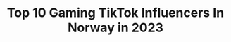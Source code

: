 ---
title: Top 10 Gaming TikTok Influencers In Norway in 2023
description: >-
  Find top gaming TikTok influencers in Norway in 2023. Most popular hashtags: #fyp #gaming #foryou #foryoupage.
platform: TikTok
hits: 12
text_top: Analyze the best TikTok influencers on inBeat.
text_bottom: inBeat aggregates 12 TikTok influencers like this in Norway for you to connect with.
profiles:
  - username: "20k_freeze"
    fullname: >-
      .Use code FREEZE-DZU♡
    bio: >-
      Click↖️ 🥶Gaming CONTENT!🤖 💚code FREEZE-DZU💚 👾CONTENT CREATOR👾 👻 [ICEY] 👻
    location: "Norway"
    followers: 37400
    engagement: 904
    commentsToLikes: 0.154772
    id: ckd012r6589me0j23qgi0a95i
    verified: false
    hashtags: "#freezyonkeys, #fortnite, #rocketleague, #special"
  - username: "doomeyy"
    fullname: >-
      dead acc
    bio: >-
      thanks for 90k 💙 Zavian is my bro 🥺 code online_tryharder 😈
    location: "Norway"
    followers: 90200
    engagement: 1283
    commentsToLikes: 0.295737
    id: cka0gtl1t5zxt0i78e7q03yd4
    verified: false
    hashtags: "#fyp, #fortnitetrend, #fortnite, #gaming"
  - username: "gamingworldbest"
    fullname: >-
      FunnyMoments
    bio: >-
      Not my videos! Dm for credit❤️Worth following
    location: "Norway"
    followers: 3247
    engagement: 737
    commentsToLikes: 0.016088
    id: cka695dpyr8080i78ueqni9ci
    verified: false
    hashtags: ""
  - username: "thejumifilm"
    fullname: >-
      TheJumiFilm
    bio: >-
      Thanks for 40k subscribers! ❤️ I upload weekly-ish videos on Youtube📸
    location: "Norway"
    followers: 122100
    engagement: 1063
    commentsToLikes: 0.008129
    id: ckb9joopwazt40j231v1gkmpq
    verified: false
    hashtags: "#brickfilm, #fyp, #sirenhead, #fallguys"
  - username: "tyvo.af"
    fullname: >-
      Hi
    bio: >-
      Goal 10k
    location: "Norway"
    followers: 4323
    engagement: 770
    commentsToLikes: 0.212344
    id: ckac36n76b8uv0i7830tdit60
    verified: false
    hashtags: "#slowmotion, #xyzbca, #fortnite, #fyp"
  - username: "mrsavage"
    fullname: >-
      MrSavage
    bio: >-
      Pro Fortnite Player & Content Creator for 100 Thieves. Buy my apparel here:
    location: "Norway"
    followers: 582700
    engagement: 1766
    commentsToLikes: 0.008900
    id: ckc2z2a9jq1hm0j238ocjycgk
    verified: true
    hashtags: "#trios, #fortnite, #harpoon, #carepackage"
  - username: "nerdforge"
    fullname: >-
      Nerdforge
    bio: >-
      Martina&Hansi nerdy art & making stuff
    location: "Norway"
    followers: 65600
    engagement: 1939
    commentsToLikes: 0.007114
    id: ckc804e4k1mro0j2377hhs3zw
    verified: false
    hashtags: "#fyp, #learnontiktok, #art, #tiktokpartner"
  - username: "darjyeetty"
    fullname: >-
      Dark_yeet_YT
    bio: >-
      @eliasnjoten on Instagram
    location: "Norway"
    followers: 103300
    engagement: 1653
    commentsToLikes: 0.022080
    id: ck8p0u73biepa0j78foie3p8y
    verified: false
    hashtags: "#foryoupage, #food, #foru, #speed"
  - username: "haltabart"
    fullname: >-
      Haltab
    bio: >-
      Follow me on Instagram @haltabart before my TikTok dies completely :/
    location: "Norway"
    followers: 87200
    engagement: 746
    commentsToLikes: 0.050133
    id: cka0hbm0c8jh10i78vw82davd
    verified: false
    hashtags: "#foryoupage, #xyzbca, #memes, #procreate"
  - username: "remo.munkeboe"
    fullname: >-
      Remo.Munkeboe
    bio: >-
      Mer morro ting på Insta og snap 👉🏻 Remo.Munkeboe
    location: "Norway"
    followers: 2338
    engagement: 640
    commentsToLikes: 0.026023
    id: ckc90r4r1qdfq0j23rwea5uon
    verified: false
    hashtags: "#norge, #foryou, #fyp, #funny"
---